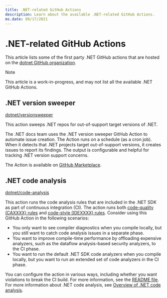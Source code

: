```yaml
---
title: .NET-related GitHub Actions
description: Learn about the available .NET-related GitHub Actions.
ms.date: 09/17/2021
---
```

# .NET-related GitHub Actions

This article lists some of the first party .NET GitHub actions that are hosted on the [dotnet GitHub organization](https://github.com/dotnet).

> [!NOTE]
> This article is a work-in-progress, and may not list all the available .NET GitHub Actions.

## .NET version sweeper

[dotnet/versionsweeper](https://github.com/dotnet/versionsweeper)

This action sweeps .NET repos for out-of-support target versions of .NET.

The .NET docs team uses the .NET version sweeper GitHub Action to automate issue creation. The Action runs on a schedule (as a cron job). When it detects that .NET projects target out-of-support versions, it creates issues to report its findings. The output is configurable and helpful for tracking .NET version support concerns.

The Action is available on [GitHub Marketplace](https://github.com/marketplace/actions/net-version-sweeper).

## .NET code analysis

[dotnet/code-analysis](https://github.com/dotnet/code-analysis)

This action runs the code analysis rules that are included in the .NET SDK as part of continuous integration (CI). The action runs both [code-quality (CAXXXX) rules](../fundamentals/code-analysis/quality-rules/index.md) and [code-style (IDEXXXX) rules](../fundamentals/code-analysis/style-rules/index.md). Consider using this GitHub Action in the following scenarios:

- You only want to see compiler diagnostics when you compile locally, but you still want to catch code analysis issues in a separate phase.
- You want to improve compile-time performance by offloading expensive analyzers, such as the dataflow analysis-based security analyzers, to the CI phase.
- You want to run the default .NET SDK code analyzers when you compile locally, but you want to run an extended set of code analyzers in the CI phase.

You can configure the action in various ways, including whether you want violations to break the CI build. For more information, see the [README file](https://github.com/dotnet/code-analysis/blob/main/README.md). For more information about .NET code analysis, see [Overview of .NET code analysis](../fundamentals/code-analysis/overview.md).
